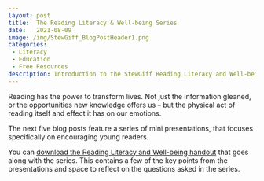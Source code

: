 ```yaml
---
layout: post
title:  The Reading Literacy & Well-being Series
date:   2021-08-09
image: /img/StewGiff_BlogPostHeader1.png
categories:
 - Literacy
 - Education
 - Free Resources
description: Introduction to the StewGiff Reading Literacy and Well-being series
---
```

Reading has the power to transform lives. Not just the information gleaned, or the opportunities new knowledge offers us – but the physical act of reading itself and effect it has on our emotions.

The next five blog posts feature a series of mini presentations, that focuses specifically on encouraging young readers.

You can <a href="/downloads/ReadingLiteracyAndWellbeing_StewGiff.pdf" target="_blank">download the Reading Literacy and Well-being handout</a> that goes along with the series. This contains a few of the key points from the presentations and space to reflect on the questions asked in the series.


